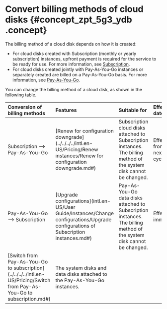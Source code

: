 # Convert billing methods of cloud disks {#concept_zpt_5g3_ydb .concept}

The billing method of a cloud disk depends on how it is created:

-   For cloud disks created with Subscription \(monthly or yearly subscription\) instances, upfront payment is required for the service to be ready for use. For more information, see [Subscription](../../../../intl.en-US/Pricing/Subscription.md#).
-   For cloud disks created jointly with Pay-As-You-Go instances or separately created are billed on a Pay-As-You-Go basis. For more information, see [Pay-As-You-Go](../../../../intl.en-US/Pricing/Pay-As-You-Go.md#).

You can change the billing method of a cloud disk, as shown in the following table.

|Conversion of billing methods|Features|Suitable for|Effective date|
|:----------------------------|:-------|:-----------|:-------------|
|Subscription —\> Pay-As-You-Go|[Renew for configuration downgrade](../../../../intl.en-US/Pricing/Renew instances/Renew for configuration downgrade.md#)|Subscription cloud disks attached to Subscription instances. The billing method of the system disk cannot be changed.|Effective from the next billing cycle|
|Pay-As-You-Go —\> Subscription|[Upgrade configurations](intl.en-US/User Guide/Instances/Change configurations/Upgrade configurations of Subscription instances.md#)|Pay-As-You-Go data disks attached to Subscription instances. The billing method of the system disk cannot be changed.|Effective immediately|
|[Switch from Pay-As-You-Go to subscription](../../../../intl.en-US/Pricing/Switch from Pay-As-You-Go to subscription.md#)|The system disks and data disks attached to the Pay-As-You-Go instances.|

